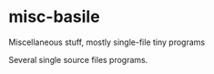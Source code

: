 # misc-basile
Miscellaneous stuff, mostly single-file tiny programs

Several single source files programs.
